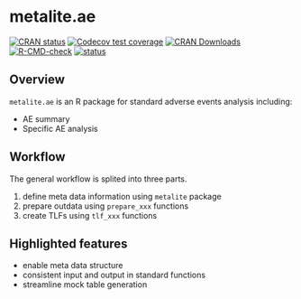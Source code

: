 # metalite.ae 

<!-- badges: start -->

[![CRAN
status](https://www.r-pkg.org/badges/version/metalite.ae)](https://CRAN.R-project.org/package=metalite.ae)
[![Codecov test
coverage](https://codecov.io/gh/Merck/metalite.ae/branch/master/graph/badge.svg)](https://app.codecov.io/gh/Merck/metalite.ae?branch=master)
[![CRAN
Downloads](https://cranlogs.r-pkg.org/badges/metalite.ae)](https://cran.r-project.org/package=metalite.ae)
[![R-CMD-check](https://github.com/Merck/metalite.ae/workflows/R-CMD-check/badge.svg)](https://github.com/Merck/metalite.ae/actions)
[![status](https://tinyverse.netlify.com/badge/metalite.ae)](https://tinyverse.netlify.app/)
<!-- badges: end -->

## Overview

`metalite.ae` is an R package for standard adverse events analysis including: 

- AE summary 
- Specific AE analysis 

## Workflow 

The general workflow is splited into three parts. 

1. define meta data information using `metalite` package 
1. prepare outdata using `prepare_xxx` functions 
1. create TLFs using `tlf_xxx` functions 

## Highlighted features

- enable meta data structure 
- consistent input and output in standard functions
- streamline mock table generation
